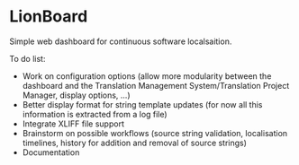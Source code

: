 LionBoard
=========

Simple web dashboard for continuous software localsaition. 

To do list: 
* Work on configuration options (allow more modularity between the dashboard and the Translation Management System/Translation Project Manager, display options, ...)
* Better display format for string template updates (for now all this information is extracted from a log file)
* Integrate XLIFF file support 
* Brainstorm on possible workflows (source string validation, localisation timelines, history for addition and removal of source strings)
* Documentation


